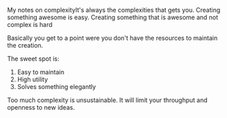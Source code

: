 My notes on complexity<!--more-->It's always the complexities that gets you. Creating something awesome is easy. Creating something that is awesome and not complex is hard

Basically you get to a point were you don't have the resources to maintain the creation.

The sweet spot is:
1. Easy to maintain
2. High utility
3. Solves something elegantly

Too much complexity is unsustainable. It will limit your throughput and openness to new ideas.
